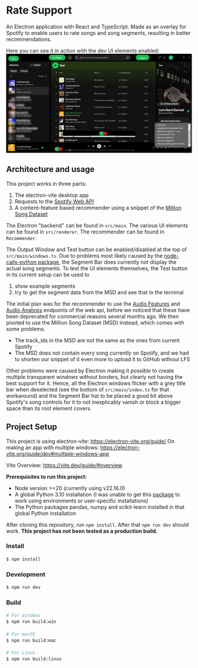 # Rate Support

An Electron application with React and TypeScript. Made as an overlay for Spotify to enable users to rate songs and song segments, resulting in better recommendations.

Here you can see it in action with the dev UI elements enabled:
![The Rate Support UI on top of the Spotify desktop application. Shows the Login/Logout, SetPlaylist, Test, Rate Song and Rate Song Segment Buttons, as well as the Segment Bar above the Spotify song controls.](./screenshots/Rate_Support_Full.png)


## Architecture and usage
This project works in three parts:
1. The electron-vite desktop app
2. Requests to the [Spotify Web API](https://developer.spotify.com/documentation/web-api)
3. A content-feature based recommender using a snippet of the [Million Song Dataset](http://millionsongdataset.com/)

The Electron "backend" can be found in `src/main`.
The various UI elements can be found in `src/renderer`.
The recommender can be found in `Recommender`.

The Output Window and Test button can be enabled/disabled at the top of `src/main/windows.ts`.
Due to problems most likely caused by the [node-calls-python package](www.npmjs.com/package/node-calls-python), the Segment Bar does currently not display the actual song segments. 
To test the UI elements themselves, the Test button in its current setup can be used to 
1. show example segments
2. try to get the segment data from the MSD and see that in the terminal


The initial plan was for the recommender to use the [Audio Features](https://developer.spotify.com/documentation/web-api/reference/get-audio-features) and [Audio Analysis](https://developer.spotify.com/documentation/web-api/reference/get-audio-analysis) endpoints of the web api, before we noticed that these have been deprecated for commercial reasons several months ago. 
We then pivoted to use the Million Song Dataset (MSD) instead, which comes with some problems.
- The track_ids in the MSD are not the same as the ones from current Spotify
- The MSD does not contain every song currently on Spotify, and we had to shorten our snippet of it even more to upload it to GitHub without LFS

Other problems were caused by Electron making it *possible* to create multiple transparent windows without borders, but clearly not having the best support for it. Hence, all the Electron windows flicker with a grey title bar when deselected (see the bottom of `src/main/index.ts` for that workaround) and the Segment Bar hat to be placed a good bit above Spotify's song controls for it to not inexplicably vanish or block a bigger space than its root element covers.

## Project Setup
This project is using electron-vite: https://electron-vite.org/guide/
On making an app with multiple windows: https://electron-vite.org/guide/dev#multiple-windows-app

Vite Overview: https://vite.dev/guide/#overview

**Prerequisites to run this project:**
- Node version >=20 (currently using v22.16.0)
- A global Python 3.10 installation (I was unable to get this [package](www.npmjs.com/package/node-calls-python) to work using environments or user-specific installations)
- The Python packages pandas, numpy and scikit-learn installed in that global Python installation


After cloning this repository, run `npm install`.
After that `npm run dev` should work.
**This project has not been tested as a production build.**



### Install

```bash
$ npm install
```

### Development

```bash
$ npm run dev
```

### Build

```bash
# For windows
$ npm run build:win

# For macOS
$ npm run build:mac

# For Linux
$ npm run build:linux
```
